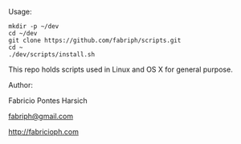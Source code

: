 Usage:
```
mkdir -p ~/dev
cd ~/dev
git clone https://github.com/fabriph/scripts.git
cd ~
./dev/scripts/install.sh
```


This repo holds scripts used in Linux and OS X for general purpose.

Author:

Fabricio Pontes Harsich

fabriph@gmail.com

http://fabricioph.com

